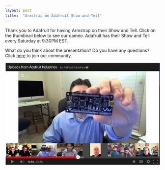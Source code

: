 ```yaml
---
layout: post
title:  "Armstrap on Adafruit Show-and-Tell"
---
```

Thank you to Adafruit for having Armstrap on their Show and Tell.  Click on the thumbnail below to see our cameo.  Adafruit has their Show and Tell every Saturday at 9:30PM EST.

What do you think about the presentation?  Do you have any questions?  Click [here][1] to join our community.

[![Adafruit Show and Tell Video](/img/posts/2013/10/adafruit-show-and-tell-thumbnail.png)](http://www.youtube.com/watch?v=gSalWMXoU3U&t=10m39s)

[1]: http://community.armstrap.org